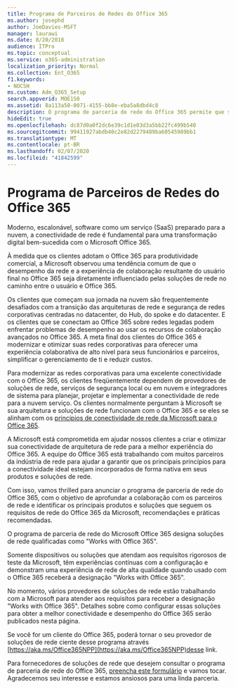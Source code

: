 ```yaml
---
title: Programa de Parceiros de Redes do Office 365
ms.author: josephd
author: JoeDavies-MSFT
manager: laurawi
ms.date: 8/20/2018
audience: ITPro
ms.topic: conceptual
ms.service: o365-administration
localization_priority: Normal
ms.collection: Ent_O365
f1.keywords:
- NOCSH
ms.custom: Adm_O365_Setup
search.appverid: MOE150
ms.assetid: 8a113a50-0071-4155-bb8e-eba5a8dbd4c8
description: O programa de parceria de rede do Office 365 permite que seu dispositivo se torne certificado como trabalhar com o Office 365.
hideEdit: true
ms.openlocfilehash: dc87d0a0f2dc6e39c1d1e03d3a5bb22fc499b540
ms.sourcegitcommit: 99411927abdb40c2e82d2279489ba60545989bb1
ms.translationtype: MT
ms.contentlocale: pt-BR
ms.lasthandoff: 02/07/2020
ms.locfileid: "41842599"
---
```

# <a name="office-365-networking-partner-program"></a>Programa de Parceiros de Redes do Office 365

Moderno, escalonável, software como um serviço (SaaS) preparado para a nuvem, a conectividade de rede é fundamental para uma transformação digital bem-sucedida com o Microsoft Office 365.  

À medida que os clientes adotam o Office 365 para produtividade comercial, a Microsoft observou uma tendência comum de que o desempenho da rede e a experiência de colaboração resultante do usuário final no Office 365 seja diretamente influenciado pelas soluções de rede no caminho entre o usuário e Office 365.  

Os clientes que começam sua jornada na nuvem são frequentemente desafiados com a transição das arquiteturas de rede e segurança de redes corporativas centradas no datacenter, do Hub, do spoke e do datacenter. E os clientes que se conectam ao Office 365 sobre redes legadas podem enfrentar problemas de desempenho ao usar os recursos de colaboração avançados no Office 365. A meta final dos clientes do Office 365 é modernizar e otimizar suas redes corporativas para oferecer uma experiência colaborativa de alto nível para seus funcionários e parceiros, simplificar o gerenciamento de ti e reduzir custos. 

Para modernizar as redes corporativas para uma excelente conectividade com o Office 365, os clientes freqüentemente dependem de provedores de soluções de rede, serviços de segurança local ou em nuvem e integradores de sistema para planejar, projetar e implementar a conectividade de rede para a nuvem serviço. Os clientes normalmente perguntam à Microsoft se sua arquitetura e soluções de rede funcionam com o Office 365 e se eles se alinham com os [princípios de conectividade de rede da Microsoft para o Office 365](https://aka.ms/PNC).  

A Microsoft está comprometida em ajudar nossos clientes a criar e otimizar sua conectividade de arquitetura de rede para a melhor experiência do Office 365. A equipe do Office 365 está trabalhando com muitos parceiros da indústria de rede para ajudar a garantir que os principais princípios para a conectividade ideal estejam incorporados de forma nativa em seus produtos e soluções de rede. 

Com isso, vamos thrilled para anunciar o programa de parceria de rede do Office 365, com o objetivo de aprofundar a colaboração com os parceiros de rede e identificar os principais produtos e soluções que seguem os requisitos de rede do Office 365 da Microsoft, recomendações e práticas recomendadas. 

O programa de parceria de rede do Microsoft Office 365 designa soluções de rede qualificadas como "Works with Office 365".  

Somente dispositivos ou soluções que atendam aos requisitos rigorosos de teste da Microsoft, têm experiências contínuas com a configuração e demonstram uma experiência de rede de alta qualidade quando usado com o Office 365 receberá a designação "Works with Office 365".  

No momento, vários provedores de soluções de rede estão trabalhando com a Microsoft para atender aos requisitos para receber a designação "Works with Office 365". Detalhes sobre como configurar essas soluções para obter a melhor conectividade e desempenho do Office 365 serão publicados nesta página.  

Se você for um cliente do Office 365, poderá tornar o seu provedor de soluções de rede ciente desse programa através [https://aka.ms/Office365NPP](https://aka.ms/Office365NPP)desse link.

Para fornecedores de soluções de rede que desejem consultar o programa de parceria de rede do Office 365, [preencha este formulário](https://forms.office.com/Pages/ResponsePage.aspx?id=v4j5cvGGr0GRqy180BHbRyOZxByRF1dLgv7k6ye5z8pUMTNCVTYyVk9GNEYzWjFOVkI1SzdJNUkyWi4u) e vamos tocar. Agradecemos seu interesse e estamos ansiosos para uma linda parceria. 

